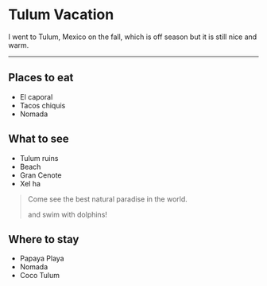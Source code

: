 # Tulum Vacation

I went to Tulum, Mexico on the fall, which is off season but it is still nice and warm.
* * * 
## Places to eat

* El caporal
* Tacos chiquis
* Nomada

## What to see

* Tulum ruins
* Beach
* Gran Cenote
* Xel ha
>Come see the best natural paradise in the world.
>
>and swim with dolphins!

## Where to stay

* Papaya Playa
* Nomada
* Coco Tulum
